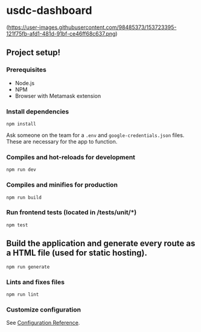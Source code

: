 # usdc-dashboard

(https://user-images.githubusercontent.com/98485373/153723395-121f75fb-afd1-481d-91bf-ce46ff68c637.png)

## Project setup!


### Prerequisites
- Node.js
- NPM
- Browser with Metamask extension

### Install dependencies
```
npm install
```

Ask someone on the team for a `.env` and `google-credentials.json` files. These are necessary for the app to function.

### Compiles and hot-reloads for development
```
npm run dev
```

### Compiles and minifies for production
```
npm run build
```

### Run frontend tests (located in /tests/unit/*)
```
npm test
```

## Build the application and generate every route as a HTML file (used for static hosting).
```
npm run generate
```

### Lints and fixes files
```
npm run lint
```

### Customize configuration
See [Configuration Reference](https://cli.vuejs.org/config/).
